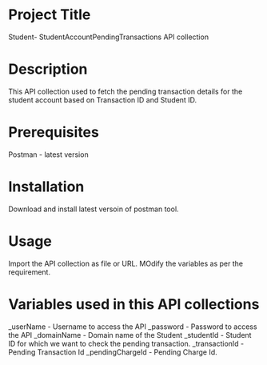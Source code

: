 # Project Title 
Student- StudentAccountPendingTransactions API collection 

# Description
This API collection used to fetch the pending transaction details for the student account based on Transaction ID and Student ID. 

# Prerequisites
Postman - latest version

# Installation
Download and install latest versoin of postman tool. 

# Usage 
Import the API collection as file or URL. 
MOdify the variables as per the requirement. 

# Variables used in this API collections
_userName   - Username to access the API 
_password   - Password to access the API 
_domainName - Domain name of the Student
_studentId  - Student ID for which we want to check the pending transaction.
_transactionId  - Pending Transaction Id
_pendingChargeId    - Pending Charge Id.
